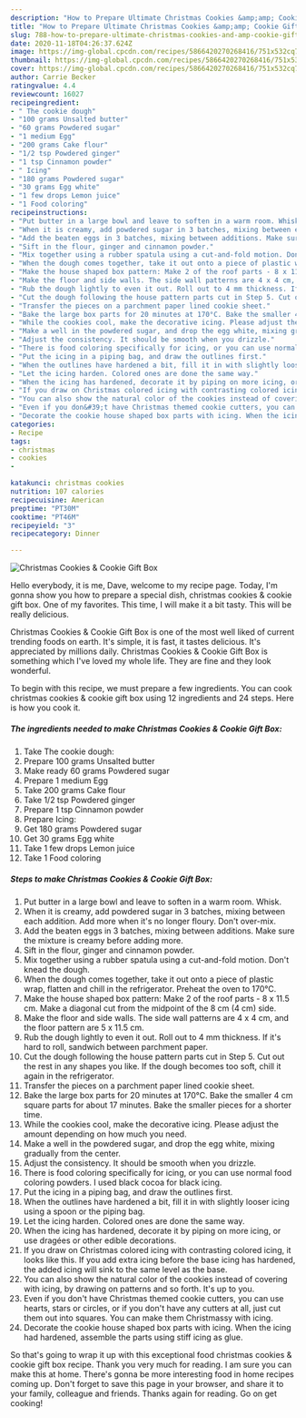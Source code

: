 ```yaml
---
description: "How to Prepare Ultimate Christmas Cookies &amp;amp; Cookie Gift Box"
title: "How to Prepare Ultimate Christmas Cookies &amp;amp; Cookie Gift Box"
slug: 788-how-to-prepare-ultimate-christmas-cookies-and-amp-cookie-gift-box
date: 2020-11-18T04:26:37.624Z
image: https://img-global.cpcdn.com/recipes/5866420270268416/751x532cq70/christmas-cookies-cookie-gift-box-recipe-main-photo.jpg
thumbnail: https://img-global.cpcdn.com/recipes/5866420270268416/751x532cq70/christmas-cookies-cookie-gift-box-recipe-main-photo.jpg
cover: https://img-global.cpcdn.com/recipes/5866420270268416/751x532cq70/christmas-cookies-cookie-gift-box-recipe-main-photo.jpg
author: Carrie Becker
ratingvalue: 4.4
reviewcount: 16027
recipeingredient:
- " The cookie dough"
- "100 grams Unsalted butter"
- "60 grams Powdered sugar"
- "1 medium Egg"
- "200 grams Cake flour"
- "1/2 tsp Powdered ginger"
- "1 tsp Cinnamon powder"
- " Icing"
- "180 grams Powdered sugar"
- "30 grams Egg white"
- "1 few drops Lemon juice"
- "1 Food coloring"
recipeinstructions:
- "Put butter in a large bowl and leave to soften in a warm room. Whisk."
- "When it is creamy, add powdered sugar in 3 batches, mixing between each addition. Add more when it&#39;s no longer floury. Don&#39;t over-mix."
- "Add the beaten eggs in 3 batches, mixing between additions. Make sure the mixture is creamy before adding more."
- "Sift in the flour, ginger and cinnamon powder."
- "Mix together using a rubber spatula using a cut-and-fold motion. Don&#39;t knead the dough."
- "When the dough comes together, take it out onto a piece of plastic wrap, flatten and chill in the refrigerator. Preheat the oven to 170°C."
- "Make the house shaped box pattern: Make 2 of the roof parts - 8 x 11.5 cm. Make a diagonal cut from the midpoint of the 8 cm (4 cm) side."
- "Make the floor and side walls. The side wall patterns are 4 x 4 cm, and the floor pattern are 5 x 11.5 cm."
- "Rub the dough lightly to even it out. Roll out to 4 mm thickness. If it&#39;s hard to roll, sandwich between parchment paper."
- "Cut the dough following the house pattern parts cut in Step 5. Cut out the rest in any shapes you like. If the dough becomes too soft, chill it again in the refrigerator."
- "Transfer the pieces on a parchment paper lined cookie sheet."
- "Bake the large box parts for 20 minutes at 170°C. Bake the smaller 4 cm square parts for about 17 minutes. Bake the smaller pieces for a shorter time."
- "While the cookies cool, make the decorative icing. Please adjust the amount depending on how much you need."
- "Make a well in the powdered sugar, and drop the egg white, mixing gradually from the center."
- "Adjust the consistency. It should be smooth when you drizzle."
- "There is food coloring specifically for icing, or you can use normal food coloring powders. I used black cocoa for black icing."
- "Put the icing in a piping bag, and draw the outlines first."
- "When the outlines have hardened a bit, fill it in with slightly looser icing using a spoon or the piping bag."
- "Let the icing harden. Colored ones are done the same way."
- "When the icing has hardened, decorate it by piping on more icing, or use dragées or other edible decorations."
- "If you draw on Christmas colored icing with contrasting colored icing, it looks like this. If you add extra icing before the base icing has hardened, the added icing will sink to the same level as the base."
- "You can also show the natural color of the cookies instead of covering with icing, by drawing on patterns and so forth. It&#39;s up to you."
- "Even if you don&#39;t have Christmas themed cookie cutters, you can use hearts, stars or circles, or if you don&#39;t have any cutters at all, just cut them out into squares. You can make them Christmassy with icing."
- "Decorate the cookie house shaped box parts with icing. When the icing had hardened, assemble the parts using stiff icing as glue."
categories:
- Recipe
tags:
- christmas
- cookies
- 

katakunci: christmas cookies  
nutrition: 107 calories
recipecuisine: American
preptime: "PT30M"
cooktime: "PT46M"
recipeyield: "3"
recipecategory: Dinner

---
```



![Christmas Cookies &amp; Cookie Gift Box](https://img-global.cpcdn.com/recipes/5866420270268416/751x532cq70/christmas-cookies-cookie-gift-box-recipe-main-photo.jpg)

Hello everybody, it is me, Dave, welcome to my recipe page. Today, I'm gonna show you how to prepare a special dish, christmas cookies &amp; cookie gift box. One of my favorites. This time, I will make it a bit tasty. This will be really delicious.



Christmas Cookies &amp; Cookie Gift Box is one of the most well liked of current trending foods on earth. It's simple, it is fast, it tastes delicious. It's appreciated by millions daily. Christmas Cookies &amp; Cookie Gift Box is something which I've loved my whole life. They are fine and they look wonderful.


To begin with this recipe, we must prepare a few ingredients. You can cook christmas cookies &amp; cookie gift box using 12 ingredients and 24 steps. Here is how you cook it.

<!--inarticleads1-->

##### The ingredients needed to make Christmas Cookies &amp; Cookie Gift Box:

1. Take  The cookie dough:
1. Prepare 100 grams Unsalted butter
1. Make ready 60 grams Powdered sugar
1. Prepare 1 medium Egg
1. Take 200 grams Cake flour
1. Take 1/2 tsp Powdered ginger
1. Prepare 1 tsp Cinnamon powder
1. Prepare  Icing:
1. Get 180 grams Powdered sugar
1. Get 30 grams Egg white
1. Take 1 few drops Lemon juice
1. Take 1 Food coloring




<!--inarticleads2-->

##### Steps to make Christmas Cookies &amp; Cookie Gift Box:

1. Put butter in a large bowl and leave to soften in a warm room. Whisk.
1. When it is creamy, add powdered sugar in 3 batches, mixing between each addition. Add more when it&#39;s no longer floury. Don&#39;t over-mix.
1. Add the beaten eggs in 3 batches, mixing between additions. Make sure the mixture is creamy before adding more.
1. Sift in the flour, ginger and cinnamon powder.
1. Mix together using a rubber spatula using a cut-and-fold motion. Don&#39;t knead the dough.
1. When the dough comes together, take it out onto a piece of plastic wrap, flatten and chill in the refrigerator. Preheat the oven to 170°C.
1. Make the house shaped box pattern: Make 2 of the roof parts - 8 x 11.5 cm. Make a diagonal cut from the midpoint of the 8 cm (4 cm) side.
1. Make the floor and side walls. The side wall patterns are 4 x 4 cm, and the floor pattern are 5 x 11.5 cm.
1. Rub the dough lightly to even it out. Roll out to 4 mm thickness. If it&#39;s hard to roll, sandwich between parchment paper.
1. Cut the dough following the house pattern parts cut in Step 5. Cut out the rest in any shapes you like. If the dough becomes too soft, chill it again in the refrigerator.
1. Transfer the pieces on a parchment paper lined cookie sheet.
1. Bake the large box parts for 20 minutes at 170°C. Bake the smaller 4 cm square parts for about 17 minutes. Bake the smaller pieces for a shorter time.
1. While the cookies cool, make the decorative icing. Please adjust the amount depending on how much you need.
1. Make a well in the powdered sugar, and drop the egg white, mixing gradually from the center.
1. Adjust the consistency. It should be smooth when you drizzle.
1. There is food coloring specifically for icing, or you can use normal food coloring powders. I used black cocoa for black icing.
1. Put the icing in a piping bag, and draw the outlines first.
1. When the outlines have hardened a bit, fill it in with slightly looser icing using a spoon or the piping bag.
1. Let the icing harden. Colored ones are done the same way.
1. When the icing has hardened, decorate it by piping on more icing, or use dragées or other edible decorations.
1. If you draw on Christmas colored icing with contrasting colored icing, it looks like this. If you add extra icing before the base icing has hardened, the added icing will sink to the same level as the base.
1. You can also show the natural color of the cookies instead of covering with icing, by drawing on patterns and so forth. It&#39;s up to you.
1. Even if you don&#39;t have Christmas themed cookie cutters, you can use hearts, stars or circles, or if you don&#39;t have any cutters at all, just cut them out into squares. You can make them Christmassy with icing.
1. Decorate the cookie house shaped box parts with icing. When the icing had hardened, assemble the parts using stiff icing as glue.




So that's going to wrap it up with this exceptional food christmas cookies &amp; cookie gift box recipe. Thank you very much for reading. I am sure you can make this at home. There's gonna be more interesting food in home recipes coming up. Don't forget to save this page in your browser, and share it to your family, colleague and friends. Thanks again for reading. Go on get cooking!

